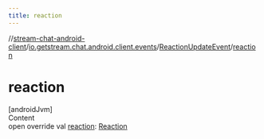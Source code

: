 ```yaml
---
title: reaction
---
```

//[stream-chat-android-client](../../../index.md)/[io.getstream.chat.android.client.events](../index.md)/[ReactionUpdateEvent](index.md)/[reaction](reaction.md)



# reaction  
[androidJvm]  
Content  
open override val [reaction](reaction.md): [Reaction](../../io.getstream.chat.android.client.models/Reaction/index.md)  



